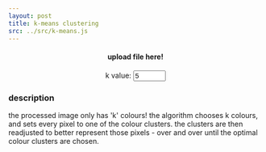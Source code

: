 ```yaml
---
layout: post
title: k-means clustering
src: ../src/k-means.js
---
```


<p><input type="file"  accept="image/*" name="image" id="file"  onchange="loadFile(event)" style="display: none;"></p>
<div width="100%" style="text-align:center">
    <label for="file" style="cursor: pointer;">
        <h4>upload file here!</h4>
    </label>
    <form>
        k value:
        <input type="number" id="kvalue" value="5" name="quantity" min="1" max="100">
    </form>
</div>



### description
the processed image only has 'k' colours! the algorithm chooses k colours, and sets every pixel to one of the colour clusters. the clusters are then readjusted to better represent those pixels - over and over until the optimal colour clusters are chosen.
